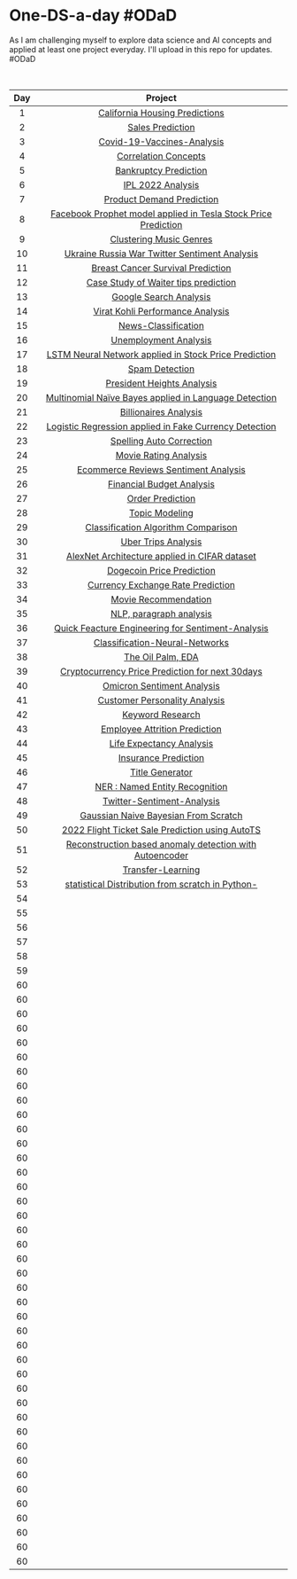 # One-DS-a-day #ODaD
As I am challenging myself to explore data science and AI concepts and applied at least one project everyday. I'll upload in this repo for updates. #ODaD 

<br>

|      Day     |  Project   |  
|     :---:    |     :---:      |     
| 1     | [California Housing Predictions](https://github.com/Zinwaiyan274/Re-practice-multiple-linear-regression)   | 
| 2     | [Sales Prediction](https://github.com/Zinwaiyan274/Sales-Prediction)      | 
| 3   | [Covid-19-Vaccines-Analysis](https://github.com/Zinwaiyan274/Covid-19-Vaccines-Analysis)     | 
| 4     | [Correlation Concepts](https://github.com/Zinwaiyan274/EDA---Correlation)       | 
| 5   | [Bankruptcy Prediction](https://github.com/Zinwaiyan274/Bankruptcy-Prediction)   | 
| 6    | [IPL 2022 Analysis](https://github.com/Zinwaiyan274/IPL-2022-Analysis)      | 
| 7   | [Product Demand Prediction](https://github.com/Zinwaiyan274/Product-Demand-Prediction)     | 
| 8     | [Facebook Prophet model applied in Tesla Stock Price Prediction](https://github.com/Zinwaiyan274/Tesla-Stock-Price-Prediction-using-Facebook-Prophet-model)|   
| 9    | [Clustering Music Genres](https://github.com/Zinwaiyan274/Clustering-Music-Genres)      | 
| 10     | [Ukraine Russia War Twitter Sentiment Analysis](https://github.com/Zinwaiyan274/Ukraine-Russia-War-Twitter-Sentiment-Analysis)       | 
| 11     | [Breast Cancer Survival Prediction](https://github.com/Zinwaiyan274/Breast-Cancer-Survival-Prediction)       | 
| 12     | [Case Study of Waiter tips prediction](https://github.com/Zinwaiyan274/waiter-tips-prediction-with-machine-learning)       | 
| 13     | [Google Search Analysis](https://github.com/Zinwaiyan274/Google-Search-Analysis-)       | 
| 14     | [Virat Kohli Performance Analysis](https://github.com/Zinwaiyan274/Virat-Kohli-Performance-Analysis)       | 
| 15| [News-Classification](https://github.com/Zinwaiyan274/News-Classification)       |
| 16     | [Unemployment Analysis](https://github.com/Zinwaiyan274/Unemployment-Analysis)       |
| 17| [LSTM Neural Network applied in Stock Price Prediction](https://github.com/Zinwaiyan274/Long-Short-Term-Memory-Nneural-Network)       |
| 18     | [Spam Detection](https://github.com/Zinwaiyan274/Spam-Detection)       |
| 19     | [President Heights Analysis](https://github.com/Zinwaiyan274/President-Heights-Analysis)       |
| 20     | [Multinomial Naïve Bayes applied in Language Detection](https://github.com/Zinwaiyan274/Language-Detection)       |
| 21     | [Billionaires Analysis](https://github.com/Zinwaiyan274/Billionaires-Analysis)       |
| 22     | [Logistic Regression applied in Fake Currency Detection](https://github.com/Zinwaiyan274/Fake-Currency-Detection-using-Logistic-Regression)  |
| 23     | [Spelling Auto Correction](https://github.com/Zinwaiyan274/Spelling-Auto-Correction) |
| 24     | [Movie Rating Analysis](https://github.com/Zinwaiyan274/Movie-Rating-Analysis)|
| 25     | [Ecommerce Reviews Sentiment Analysis](https://github.com/Zinwaiyan274/Ecommerce-Reviews-Sentiment-Analysis/)|
| 26     | [Financial Budget Analysis](https://github.com/Zinwaiyan274/Financial-Budget-Analysis)  |
| 27     | [Order Prediction](https://github.com/Zinwaiyan274/Order-Prediction)| 
| 28     | [Topic Modeling](https://github.com/Zinwaiyan274/Topic-Modeling) |
| 29     | [Classification Algorithm Comparison](https://github.com/Zinwaiyan274/ML-Classification-Algorithm-Comparison-) |
| 30     | [Uber Trips Analysis](https://github.com/Zinwaiyan274/Uber-Trips-Analysis) |
| 31    | [AlexNet Architecture applied in CIFAR dataset ](https://github.com/Zinwaiyan274/AlexNet-Architecture) |
| 32    | [Dogecoin Price Prediction](https://github.com/Zinwaiyan274/Dogecoin-Price-Prediction) |
| 33    | [Currency Exchange Rate Prediction](https://github.com/Zinwaiyan274/Currency-Exchange-Rate-Prediction) |
| 34    | [Movie Recommendation](https://github.com/Zinwaiyan274/Movie-Recommendation)         |
| 35     | [NLP, paragraph analysis](https://github.com/Zinwaiyan274/Ace-assignment/blob/main/Q3.ipynb)   |
| 36     | [Quick Feacture Engineering for Sentiment-Analysis](https://github.com/Zinwaiyan274/Quick-Feacture-Engineering-for-Sentiment-Analysis/blob/main/README.md)  
| 37    | [Classification-Neural-Networks](https://github.com/Zinwaiyan274/-Classification-Neural-Networks-)|
| 38    | [The Oil Palm, EDA](https://github.com/Zinwaiyan274/The-Oil-Palm-EDA)|
|39     | [Cryptocurrency Price Prediction for next 30days](https://github.com/Zinwaiyan274/Cryptocurrency-Price-Prediction-for-next-30days)|
|40     | [Omicron Sentiment Analysis](https://github.com/Zinwaiyan274/Omicron-Sentiment-Analysis)|
|41     | [Customer Personality Analysis](https://github.com/Zinwaiyan274/Customer-Personality-Analysis)|
|42     | [Keyword Research](https://github.com/Zinwaiyan274/Keyword-Research)|
|43     | [Employee Attrition Prediction](https://github.com/Zinwaiyan274/Employee-Attrition-Prediction)|
|44     | [Life Expectancy Analysis](https://github.com/Zinwaiyan274/Life-Expectancy-Analysis.)|
|45     | [Insurance Prediction](https://github.com/Zinwaiyan274/Insurance-Prediction)|
|46     | [Title Generator](https://github.com/Zinwaiyan274/Title-Generator)|
|47     | [NER : Named Entity Recognition](https://github.com/Zinwaiyan274/NER-Named-Entity-Recognition-)|
|48     | [Twitter-Sentiment-Analysis](https://github.com/Zinwaiyan274/Twitter-Sentiment-Analysis)|
|49     | [Gaussian Naive Bayesian From Scratch](https://github.com/Zinwaiyan274/Gaussian-Naive-Bayesian-From-Scratch)|
|50     | [2022 Flight Ticket Sale Prediction using AutoTS](https://github.com/Zinwaiyan274/Flight-Ticket-Sale-Prediction-using-AutoTS)|
|51     | [Reconstruction based anomaly detection with Autoencoder](https://github.com/Zinwaiyan274/Reconstruction-based-anomaly-detection-with-Autoencoder)|
|52     | [Transfer-Learning](https://github.com/Zinwaiyan274/Transfer-Learning-)|
|53     | [statistical Distribution from scratch in Python-](https://github.com/Zinwaiyan274/Statistical-Distribution-from-scratch-in-Python-)|
|54     | []()|
|55     | []()|
|56     | []()|
|57     | []()|
|58     | []()|
|59     | []()|
|60     | []()|
|60     | []()|
|60     | []()|
|60     | []()|
|60     | []()|
|60     | []()|
|60     | []()|
|60     | []()|
|60     | []()|
|60     | []()|
|60     | []()|
|60     | []()|
|60     | []()|
|60     | []()|
|60     | []()|
|60     | []()|
|60     | []()|
|60     | []()|
|60     | []()|
|60     | []()|
|60     | []()|
|60     | []()|
|60     | []()|
|60     | []()|
|60     | []()|
|60     | []()|
|60     | []()|
|60     | []()|
|60     | []()|
|60     | []()|
|60     | []()|
|60     | []()|
|60     | []()|
|60     | []()|
|60     | []()|
|60     | []()|
|60     | []()|
|60     | []()|
|60     | []()|
|60     | []()|
|60     | []()|


